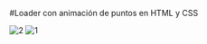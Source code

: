 #Loader con animación de puntos en HTML y CSS

![2](https://github.com/user-attachments/assets/89aa656a-4412-4383-b425-0f60e8ef247a)
![1](https://github.com/user-attachments/assets/406ddfd7-72ba-4934-8ca1-eb8f3242ff57)

